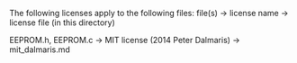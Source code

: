 The following licenses apply to the following files: file(s) -> license name -> license file (in this directory)

EEPROM.h, EEPROM.c                    -> MIT license (2014 Peter Dalmaris) -> mit_dalmaris.md
